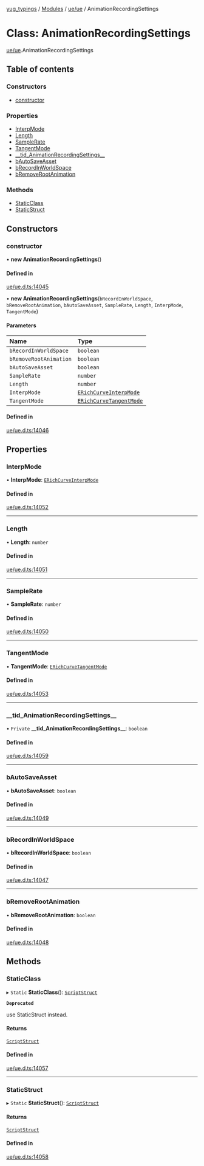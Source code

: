 [yug_typings](../README.md) / [Modules](../modules.md) / [ue/ue](../modules/ue_ue.md) / AnimationRecordingSettings

# Class: AnimationRecordingSettings

[ue/ue](../modules/ue_ue.md).AnimationRecordingSettings

## Table of contents

### Constructors

- [constructor](ue_ue.AnimationRecordingSettings.md#constructor)

### Properties

- [InterpMode](ue_ue.AnimationRecordingSettings.md#interpmode)
- [Length](ue_ue.AnimationRecordingSettings.md#length)
- [SampleRate](ue_ue.AnimationRecordingSettings.md#samplerate)
- [TangentMode](ue_ue.AnimationRecordingSettings.md#tangentmode)
- [\_\_tid\_AnimationRecordingSettings\_\_](ue_ue.AnimationRecordingSettings.md#__tid_animationrecordingsettings__)
- [bAutoSaveAsset](ue_ue.AnimationRecordingSettings.md#bautosaveasset)
- [bRecordInWorldSpace](ue_ue.AnimationRecordingSettings.md#brecordinworldspace)
- [bRemoveRootAnimation](ue_ue.AnimationRecordingSettings.md#bremoverootanimation)

### Methods

- [StaticClass](ue_ue.AnimationRecordingSettings.md#staticclass)
- [StaticStruct](ue_ue.AnimationRecordingSettings.md#staticstruct)

## Constructors

### constructor

• **new AnimationRecordingSettings**()

#### Defined in

[ue/ue.d.ts:14045](https://github.com/YugMetaverse/yug_typings/blob/b7d9b19/ue/ue.d.ts#L14045)

• **new AnimationRecordingSettings**(`bRecordInWorldSpace`, `bRemoveRootAnimation`, `bAutoSaveAsset`, `SampleRate`, `Length`, `InterpMode`, `TangentMode`)

#### Parameters

| Name | Type |
| :------ | :------ |
| `bRecordInWorldSpace` | `boolean` |
| `bRemoveRootAnimation` | `boolean` |
| `bAutoSaveAsset` | `boolean` |
| `SampleRate` | `number` |
| `Length` | `number` |
| `InterpMode` | [`ERichCurveInterpMode`](../enums/ue_ue.ERichCurveInterpMode.md) |
| `TangentMode` | [`ERichCurveTangentMode`](../enums/ue_ue.ERichCurveTangentMode.md) |

#### Defined in

[ue/ue.d.ts:14046](https://github.com/YugMetaverse/yug_typings/blob/b7d9b19/ue/ue.d.ts#L14046)

## Properties

### InterpMode

• **InterpMode**: [`ERichCurveInterpMode`](../enums/ue_ue.ERichCurveInterpMode.md)

#### Defined in

[ue/ue.d.ts:14052](https://github.com/YugMetaverse/yug_typings/blob/b7d9b19/ue/ue.d.ts#L14052)

___

### Length

• **Length**: `number`

#### Defined in

[ue/ue.d.ts:14051](https://github.com/YugMetaverse/yug_typings/blob/b7d9b19/ue/ue.d.ts#L14051)

___

### SampleRate

• **SampleRate**: `number`

#### Defined in

[ue/ue.d.ts:14050](https://github.com/YugMetaverse/yug_typings/blob/b7d9b19/ue/ue.d.ts#L14050)

___

### TangentMode

• **TangentMode**: [`ERichCurveTangentMode`](../enums/ue_ue.ERichCurveTangentMode.md)

#### Defined in

[ue/ue.d.ts:14053](https://github.com/YugMetaverse/yug_typings/blob/b7d9b19/ue/ue.d.ts#L14053)

___

### \_\_tid\_AnimationRecordingSettings\_\_

• `Private` **\_\_tid\_AnimationRecordingSettings\_\_**: `boolean`

#### Defined in

[ue/ue.d.ts:14059](https://github.com/YugMetaverse/yug_typings/blob/b7d9b19/ue/ue.d.ts#L14059)

___

### bAutoSaveAsset

• **bAutoSaveAsset**: `boolean`

#### Defined in

[ue/ue.d.ts:14049](https://github.com/YugMetaverse/yug_typings/blob/b7d9b19/ue/ue.d.ts#L14049)

___

### bRecordInWorldSpace

• **bRecordInWorldSpace**: `boolean`

#### Defined in

[ue/ue.d.ts:14047](https://github.com/YugMetaverse/yug_typings/blob/b7d9b19/ue/ue.d.ts#L14047)

___

### bRemoveRootAnimation

• **bRemoveRootAnimation**: `boolean`

#### Defined in

[ue/ue.d.ts:14048](https://github.com/YugMetaverse/yug_typings/blob/b7d9b19/ue/ue.d.ts#L14048)

## Methods

### StaticClass

▸ `Static` **StaticClass**(): [`ScriptStruct`](ue_ue.ScriptStruct.md)

**`Deprecated`**

use StaticStruct instead.

#### Returns

[`ScriptStruct`](ue_ue.ScriptStruct.md)

#### Defined in

[ue/ue.d.ts:14057](https://github.com/YugMetaverse/yug_typings/blob/b7d9b19/ue/ue.d.ts#L14057)

___

### StaticStruct

▸ `Static` **StaticStruct**(): [`ScriptStruct`](ue_ue.ScriptStruct.md)

#### Returns

[`ScriptStruct`](ue_ue.ScriptStruct.md)

#### Defined in

[ue/ue.d.ts:14058](https://github.com/YugMetaverse/yug_typings/blob/b7d9b19/ue/ue.d.ts#L14058)
